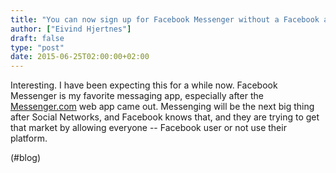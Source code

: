 ```yaml
---
title: "You can now sign up for Facebook Messenger without a Facebook account | iMore"
author: ["Eivind Hjertnes"]
draft: false
type: "post"
date: 2015-06-25T02:00:00+02:00
---
```


Interesting. I have been expecting this for a while now. Facebook
Messenger is my favorite messaging app, especially after the
[Messenger.com](http://messenger.com) web app came out. Messenging
will be the next big thing after Social Networks, and Facebook knows
that, and they are trying to get that market by allowing everyone --
Facebook user or not use their platform.

(#blog)
